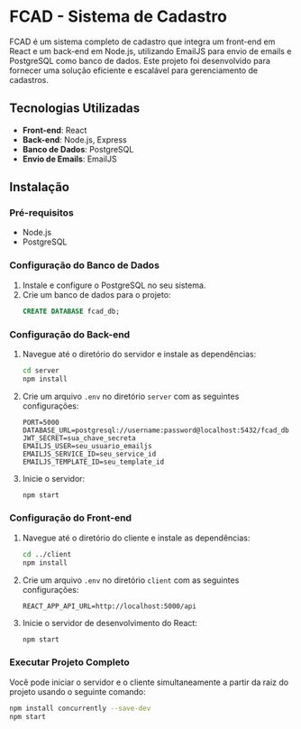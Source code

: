 # FCAD - Sistema de Cadastro

FCAD é um sistema completo de cadastro que integra um front-end em React e um back-end em Node.js, utilizando EmailJS para envio de emails e PostgreSQL como banco de dados. Este projeto foi desenvolvido para fornecer uma solução eficiente e escalável para gerenciamento de cadastros.

## Tecnologias Utilizadas

- **Front-end**: React
- **Back-end**: Node.js, Express
- **Banco de Dados**: PostgreSQL
- **Envio de Emails**: EmailJS

## Instalação

### Pré-requisitos

- Node.js
- PostgreSQL

### Configuração do Banco de Dados

1. Instale e configure o PostgreSQL no seu sistema.
2. Crie um banco de dados para o projeto:
    ```sql
    CREATE DATABASE fcad_db;
    ```

### Configuração do Back-end

1. Navegue até o diretório do servidor e instale as dependências:
    ```bash
    cd server
    npm install
    ```

2. Crie um arquivo `.env` no diretório `server` com as seguintes configurações:
    ```
    PORT=5000
    DATABASE_URL=postgresql://username:password@localhost:5432/fcad_db
    JWT_SECRET=sua_chave_secreta
    EMAILJS_USER=seu_usuario_emailjs
    EMAILJS_SERVICE_ID=seu_service_id
    EMAILJS_TEMPLATE_ID=seu_template_id
    ```

3. Inicie o servidor:
    ```bash
    npm start
    ```

### Configuração do Front-end

1. Navegue até o diretório do cliente e instale as dependências:
    ```bash
    cd ../client
    npm install
    ```

2. Crie um arquivo `.env` no diretório `client` com as seguintes configurações:
    ```
    REACT_APP_API_URL=http://localhost:5000/api
    ```

3. Inicie o servidor de desenvolvimento do React:
    ```bash
    npm start
    ```

### Executar Projeto Completo

Você pode iniciar o servidor e o cliente simultaneamente a partir da raiz do projeto usando o seguinte comando:

```bash
npm install concurrently --save-dev
npm start
